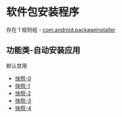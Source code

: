 # 软件包安装程序

存在 1 规则组 - [com.android.packageinstaller](/src/apps/com.android.packageinstaller.ts)

## 功能类-自动安装应用

默认禁用

- [快照-0](https://i.gkd.li/i/13206444)
- [快照-1](https://i.gkd.li/i/14138123)
- [快照-2](https://i.gkd.li/i/13206476)
- [快照-3](https://i.gkd.li/i/13766420)
- [快照-4](https://i.gkd.li/i/13962438)
